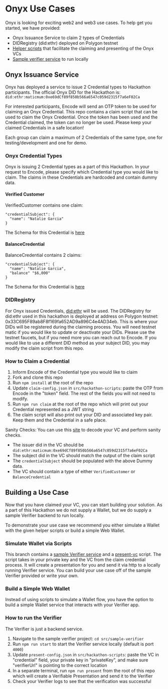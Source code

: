 # Onyx Use Cases
Onyx is looking for exciting web2 and web3 use cases. To help get you started, we have provided:
* Onyx Issuance Service to claim 2 types of Credentials
* DIDRegistry (did:ethr) deployed on Polygon testnet
* [Helper scripts](src/hackathon-scripts) that facilitate the claiming and presenting of the Onyx VCs
* [Sample verifier service](src/sample-verifier) to run locally

## Onyx Issuance Service
Onyx has deployed a service to issue 2 Credential types to Hackathon participants. The official Onyx DID for the Hackathon is: `did:ethr:maticmum:0xe69dCf89f850b566a6547c059d2315f7a6eF02Ca`

For interested participants, Encode will send an OTP token to be used for claiming an Onyx Credential. This repo contains a claim script that can be used to claim the Onyx Credential. Once the token has been used and the Credential claimed, the token can no longer be used. Please keep your claimed Credentials in a safe location!

Each group can claim a maximum of 2 Credentials of the same type, one for testing/development and one for demo.

### Onyx Credential Types
Onyx is issuing 2 Credential types as a part of this Hackathon. In your request to Encode, please specify which Credential type you would like to claim. The claims in these Credentials are hardcoded and contain dummy data.

#### Verified Customer

VerifiedCustomer contains one claim: 

``` shell
"credentialSubject": {
  "name": "Natalie Garcia"
}
```
The Schema for this Credential is [here](https://github.com/jpmorganchase/onyx-ssi-sdk/blob/main/src/services/common/schemas/definitions/verifiedCustomer.json)

#### BalanceCredential

BalanceCredential contains 2 claims:

``` shell
"credentialSubject": {
  "name": "Natalie Garcia",
  "balance" "$6,000"
}
```
The Schema for this Credential is [here](https://github.com/jpmorganchase/onyx-ssi-sdk/blob/main/src/services/common/schemas/definitions/balanceCredential.json)

### DIDRegistry
For Onyx issued Credentials, [did:ethr](https://github.com/jpmorganchase/onyx-ssi-sdk/tree/main/src/services/common/did#didethr) will be used. The DIDRegistry for did:ethr used in this hackathon is deployed at address on Polygon testnet: 0x33C695F89ab8F8f169fa652AD9a896C4e4AD34eb. This is where your DIDs will be registered during the claiming process. You will need testnet matic if you would like to update or deactivate your DIDs. Please use the testnet faucets, but if you need more you can reach out to Encode. If you would like to use a different DID method as your subject DID, you may modify the claim script from this repo. 

### How to Claim a Credential
1. Inform Encode of the Credential type you would like to claim
2. Fork and clone this repo
3. Run `npm install` at the root of the repo
4. Update `claim-config.json` in `src/hackathon-scripts`: paste the OTP from Encode in the "token" field. The rest of the fields you will not need to modify.
5. Run `npm run claim` at the root of the repo which will print out your Credential represented as a JWT string
6. The claim script will also print out your DID and associated key pair. Keep them and the Credential in a safe place.

Sanity Checks: You can use this [site](https://jwt.io/) to decode your VC and perform sanity checks.
* The issuer did in the VC should be `did:ethr:maticmum:0xe69dCf89f850b566a6547c059d2315f7a6eF02Ca`
* The subject did in the VC should match the output of the claim script
* The `credentialSubject` should be populated with the above Dummy data. 
* The VC should contain a type of either `VerifiedCustomer` or `BalanceCredential`

## Building a Use Case
Now that you have claimed your VC, you can start building your solution. As a part of this Hackathon we do not supply a Wallet, but we do supply a sample Verifier backend to run locally. 

To demonstrate your use case we recommend you either simulate a Wallet with the given helper scripts or build a simple Web Wallet. 

### Simulate Wallet via Scripts
This branch contains a [sample Verifier service](src/sample-verifier/) and a [present-vc](src/hackathon-scripts/present-vc.ts) script. The script takes in your private key and the VC from the claim credential process. It will create a presentation for you and send it via http to a locally running Verifier service. You can build your use case off of the sample Verifier provided or write your own.

### Build a Simple Web Wallet
Instead of using scripts to simulate a Wallet flow, you have the option to build a simple Wallet service that interacts with your Verifier app.

### How to run the Verifier
The Verifier is just a backend service.

1. Navigate to the sample verifier project: `cd src/sample-verifier`
2. Run `npm run start` to start the Verifier service locally (default is port `4000`)
3. Update `present-config.json` in `src/hackathon-scripts`: paste the VC in "credential" field, your private key in "privateKey", and make sure "verifierUrl" is pointing to the correct location
4. In a separate terminal, run `npm run present` from the root of this repo which will create a Verifiable Presentation and send it to the Verifier
5. Check your Verifier logs to see that the verification was successful
